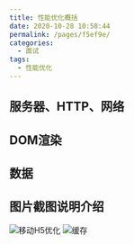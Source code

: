 ```yaml
---
title: 性能优化概括
date: 2020-10-28 10:58:44
permalink: /pages/f5ef9e/
categories: 
  - 面试
tags: 
  - 性能优化
---
```


## 服务器、HTTP、网络

## DOM渲染

## 数据

## 图片截图说明介绍

![移动H5优化](https://user-gold-cdn.xitu.io/2017/10/14/041436b6f1575010917b7bb6530cf507?imageView2/0/w/1280/h/960/format/webp/ignore-error/1)
![缓存](https://user-gold-cdn.xitu.io/2019/3/22/169a12255df4532a?imageView2/0/w/1280/h/960/format/webp/ignore-error/1)
